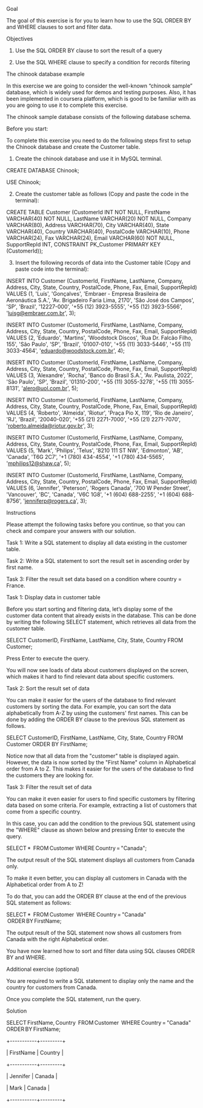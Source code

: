 Goal 

The goal of this exercise is for you to learn how to use the SQL ORDER BY and WHERE clauses to sort and filter data.


Objectives  

1. Use the SQL ORDER BY clause to sort the result of a query  

2. Use the SQL WHERE clause to specify a condition for records filtering


The chinook database example 

In this exercise we are going to consider the well-known “chinook sample” database, which is widely used for demos and testing purposes. Also, it has been implemented in coursera platform, which is good to be familiar with as you are going to use it to complete this exercise.

The chinook sample database consists of the following database schema.

Before you start:

To complete this exercise you need to do the following steps first to setup the Chinook database and create the Customer table.


1. Create the chinook database and use it in MySQL terminal.

CREATE DATABASE Chinook;


USE Chinook;


2. Create the customer table as follows (Copy and paste the code in the terminal):


CREATE TABLE Customer (CustomerId INT NOT NULL, FirstName VARCHAR(40) NOT NULL, LastName VARCHAR(20) NOT NULL, Company VARCHAR(80), Address VARCHAR(70), City VARCHAR(40), State VARCHAR(40), Country VARCHAR(40), PostalCode VARCHAR(10), Phone VARCHAR(24), Fax VARCHAR(24), Email VARCHAR(60) NOT NULL, SupportRepId INT, CONSTRAINT PK_Customer PRIMARY KEY (CustomerId));


3. Insert the following records of data into the Customer table (Copy and paste code into the terminal):


INSERT INTO Customer (CustomerId, FirstName, LastName, Company, Address, City, State, Country, PostalCode, Phone, Fax, Email, SupportRepId) VALUES (1, 'Luís', 'Gonçalves', 'Embraer - Empresa Brasileira de Aeronáutica S.A.', 'Av. Brigadeiro Faria Lima, 2170', 'São José dos Campos', 'SP', 'Brazil', '12227-000', '+55 (12) 3923-5555', '+55 (12) 3923-5566', 'luisg@embraer.com.br', 3);


INSERT INTO Customer (CustomerId, FirstName, LastName, Company, Address, City, State, Country, PostalCode, Phone, Fax, Email, SupportRepId) VALUES (2, 'Eduardo', 'Martins', 'Woodstock Discos', 'Rua Dr. Falcão Filho, 155', 'São Paulo', 'SP', 'Brazil', '01007-010', '+55 (11) 3033-5446', '+55 (11) 3033-4564', 'eduardo@woodstock.com.br', 4);

INSERT INTO Customer (CustomerId, FirstName, LastName, Company, Address, City, State, Country, PostalCode, Phone, Fax, Email, SupportRepId) VALUES
(3, 'Alexandre', 'Rocha', 'Banco do Brasil S.A.', 'Av. Paulista, 2022', 'São Paulo', 'SP', 'Brazil', '01310-200', '+55 (11) 3055-3278', '+55 (11) 3055-8131', 'alero@uol.com.br', 5);

INSERT INTO Customer (CustomerId, FirstName, LastName, Company, Address, City, State, Country, PostalCode, Phone, Fax, Email, SupportRepId) VALUES
(4, 'Roberto', 'Almeida', 'Riotur', 'Praça Pio X, 119', 'Rio de Janeiro', 'RJ', 'Brazil', '20040-020', '+55 (21) 2271-7000', '+55 (21) 2271-7070', 'roberto.almeida@riotur.gov.br', 3);

INSERT INTO Customer (CustomerId, FirstName, LastName, Company, Address, City, State, Country, PostalCode, Phone, Fax, Email, SupportRepId) VALUES (5, 'Mark', 'Philips', 'Telus', '8210 111 ST NW', 'Edmonton', 'AB', 'Canada', 'T6G 2C7', '+1 (780) 434-4554', '+1 (780) 434-5565', 'mphilips12@shaw.ca', 5);

INSERT INTO Customer (CustomerId, FirstName, LastName, Company, Address, City, State, Country, PostalCode, Phone, Fax, Email, SupportRepId) VALUES (6, 'Jennifer', 'Peterson', 'Rogers Canada', '700 W Pender Street', 'Vancouver', 'BC', 'Canada', 'V6C 1G8', '+1 (604) 688-2255', '+1 (604) 688-8756', 'jenniferp@rogers.ca', 3); 

Instructions 

Please attempt the following tasks before you continue, so that you can check and compare your answers with our solution. 

Task 1: Write a SQL statement to display all data existing in the customer table.  

Task 2: Write a SQL statement to sort the result set in ascending order by first name.   

Task 3: Filter the result set data based on a condition where country = France. 

 

Task 1: Display data in customer table 


Before you start sorting and filtering data, let’s display some of the customer data content that already exists in the database. This can be done by writing the following SELECT statement, which retrieves all data from the customer table. 
     
SELECT CustomerID, FirstName, LastName, City, State, Country FROM Customer;

Press Enter to execute the query.
 

You will now see loads of data about customers displayed on the screen, which makes it hard to find relevant data about specific customers.


Task 2: Sort the result set of data 

You can make it easier for the users of the database to find relevant customers by sorting the data. For example, you can sort the data alphabetically from A-Z by using the customers' first names. This can be done by adding the ORDER BY clause to the previous SQL statement as follows.

SELECT CustomerID, FirstName, LastName, City, State, Country 
FROM Customer 
ORDER BY FirstName;

Notice now that all data from the "customer" table is displayed again. However, the data is now sorted by the "First Name" column in Alphabetical order from A to Z.  This makes it easier for the users of the database to find the customers they are looking for.


Task 3: Filter the result set of data 

You can make it even easier for users to find specific customers by filtering data based on some criteria. For example, extracting a list of customers that come from a specific country.

In this case, you can add the condition to the previous SQL statement using the "WHERE" clause as shown below and pressing Enter to execute the query.  

SELECT * 
FROM Customer 
WHERE Country = "Canada"; 

The output result of the SQL statement displays all customers from Canada only.  

To make it even better, you can display all customers in Canada with the Alphabetical order from A to Z!  

To do that, you can add the ORDER BY clause at the end of the previous SQL statement as follows: 

SELECT * 
FROM Customer  
WHERE Country = "Canada" 
 ORDER BY FirstName; 

The output result of the SQL statement now shows all customers from Canada with the right Alphabetical order.  

You have now learned how to sort and filter data using SQL clauses ORDER BY and WHERE.  


Additional exercise (optional) 

You are required to write a SQL statement to display only the name and the country for customers from Canada.

Once you complete the SQL statement, run the query.   


Solution  

SELECT FirstName, Country 
FROM Customer  
WHERE Country = "Canada"  
ORDER BY FirstName; 

+-----------+---------+ 

| FirstName | Country | 

+-----------+---------+ 

| Jennifer  | Canada  | 

| Mark  	| Canada  | 

+-----------+---------+ 
